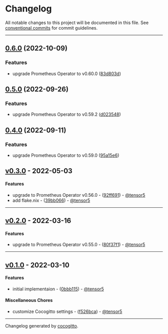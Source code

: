 # Changelog
All notable changes to this project will be documented in this file. See [conventional commits](https://www.conventionalcommits.org/) for commit guidelines.

- - -
## [0.6.0](https://github.com/tensor5/terraform-kubernetes-prometheus-crds/compare/v0.5.0...v0.6.0) (2022-10-09)


### Features

* upgrade Prometheus Operator to v0.60.0 ([83d803d](https://github.com/tensor5/terraform-kubernetes-prometheus-crds/commit/83d803d1cea0f8ead80830e287e3adbdeca4a7a4))

## [0.5.0](https://github.com/tensor5/terraform-kubernetes-prometheus-crds/compare/v0.4.0...v0.5.0) (2022-09-26)


### Features

* upgrade Prometheus Operator to v0.59.2 ([d023548](https://github.com/tensor5/terraform-kubernetes-prometheus-crds/commit/d023548938192f28c14d976d08edea9e2c1b7926))

## [0.4.0](https://github.com/tensor5/terraform-kubernetes-prometheus-crds/compare/v0.3.0...v0.4.0) (2022-09-11)


### Features

* upgrade Prometheus Operator to v0.59.0 ([95a15e6](https://github.com/tensor5/terraform-kubernetes-prometheus-crds/commit/95a15e6e778455d058c37295d0b3b9c2dc753a55))

## [v0.3.0](https://github.com/tensor5/terraform-kubernetes-prometheus-crds/compare/v0.2.0..v0.3.0) - 2022-05-03
#### Features
- upgrade to Prometheus Operator v0.56.0 - ([92ff691](https://github.com/tensor5/terraform-kubernetes-prometheus-crds/commit/92ff6919456b4a6edf955ab66c98b5941315d9cb)) - [@tensor5](https://github.com/tensor5)
- add flake.nix - ([39bb066](https://github.com/tensor5/terraform-kubernetes-prometheus-crds/commit/39bb0663a987d9f4f20554662eb2d42f967a9425)) - [@tensor5](https://github.com/tensor5)

- - -

## [v0.2.0](https://github.com/tensor5/terraform-kubernetes-prometheus-crds/compare/v0.1.0..v0.2.0) - 2022-03-16
#### Features
- upgrade to Prometheus Operator v0.55.0 - ([80f37f1](https://github.com/tensor5/terraform-kubernetes-prometheus-crds/commit/80f37f13e7d8431a338869b9ca58cc6abb86fb17)) - [@tensor5](https://github.com/tensor5)
- - -

## [v0.1.0](https://github.com/tensor5/terraform-kubernetes-prometheus-crds/compare/c5b92cf1d388b085a2e63a8d8b611cd605bed122..v0.1.0) - 2022-03-10
#### Features
- initial implementaion - ([0bbb115](https://github.com/tensor5/terraform-kubernetes-prometheus-crds/commit/0bbb115d608f90bc5c742f9f9227487df8b862ab)) - [@tensor5](https://github.com/tensor5)
#### Miscellaneous Chores
- customize Cocogitto settings - ([f526bca](https://github.com/tensor5/terraform-kubernetes-prometheus-crds/commit/f526bca0a2d536887b54ec062650d7c8b26f1b35)) - [@tensor5](https://github.com/tensor5)
- - -

Changelog generated by [cocogitto](https://github.com/cocogitto/cocogitto).
